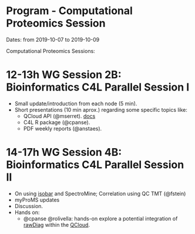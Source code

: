 # Program - Computational Proteomics Session

Dates: from 2019-10-07 to 2019-10-09

Computational Proteomics Sessions: 

# 12-13h WG Session 2B: Bioinformatics C4L Parallel Session I

* Small update/introduction from each node (5 min). 
* Short presentations (10 min aprox.) regarding some specific topics like: 
    * QCloud API (@mserret). [docs](https://documenter.getpostman.com/view/8947947/SVn3qu8K?version=latest)
    * C4L R package (@cpanse).
    * PDF weekly reports (@anstaes). 

# 14-17h WG Session 4B: Bioinformatics C4L Parallel Session II

* On using [isobar](https://github.com/fbreitwieser/isobar) and SpectroMine; Correlation using QC TMT (@fstein)
* myProMS updates
* Discussion. 
* Hands on: 
    * @cpanse @rolivella: hands-on explore a potential integration of [rawDiag](https://github.com/fgcz/rawDiag) within the [QCloud](http://qcloud2.crg.eu).

